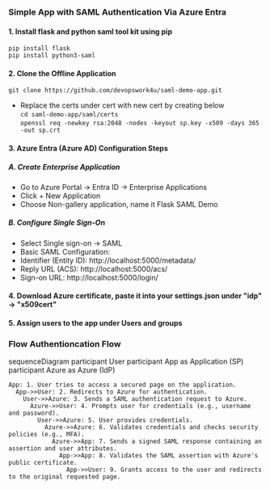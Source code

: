 ### Simple App with SAML Authentication Via Azure Entra
#### 1.  Install flask and python saml tool kit using pip
`pip install flask`  
`pip install python3-saml`  

#### 2. Clone the Offline Application  
`git clone https://github.com/devopswork4u/saml-demo-app.git`  

* Replace the certs under cert with new cert by creating below  
  `cd saml-demo-app/saml/certs`  
  `openssl req -newkey rsa:2048 -nodes -keyout sp.key -x509 -days 365 -out sp.crt`  

#### 3. Azure Entra (Azure AD) Configuration Steps
##### A. Create Enterprise Application
* Go to Azure Portal → Entra ID → Enterprise Applications
* Click + New Application
* Choose Non-gallery application, name it Flask SAML Demo
##### B. Configure Single Sign-On
* Select Single sign-on → SAML
* Basic SAML Configuration:
* Identifier (Entity ID): http://localhost:5000/metadata/
* Reply URL (ACS): http://localhost:5000/acs/
* Sign-on URL: http://localhost:5000/login/

#### 4. Download Azure certificate, paste it into your settings.json under "idp" -> "x509cert"

#### 5. Assign users to the app under Users and groups


### Flow Authentioncation Flow

sequenceDiagram
    participant User
    participant App as Application (SP)
    participant Azure as Azure (IdP)

    App: 1. User tries to access a secured page on the application.
      App->>User: 2. Redirects to Azure for authentication.
        User->>Azure: 3. Sends a SAML authentication request to Azure.
          Azure->>User: 4. Prompts user for credentials (e.g., username and password).
            User->>Azure: 5. User provides credentials.
              Azure->>Azure: 6. Validates credentials and checks security policies (e.g., MFA).
                Azure->>App: 7. Sends a signed SAML response containing an assertion and user attributes.
                  App->>App: 8. Validates the SAML assertion with Azure's public certificate.
                    App->>User: 9. Grants access to the user and redirects to the original requested page.

